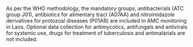 As per the WHO methodology, the mandatory groups, antibacterials (ATC group J01), antibiotics for alimentary tract (A07AA) and nitroimidazole derivatives for protozoal diseases (P01AB) are included in AMC monitoring in Laos. Optional data collection for antimycotics, antifungals and antivirals for systemic use, drugs for treatment of tuberculosis and antimalarials are not included.